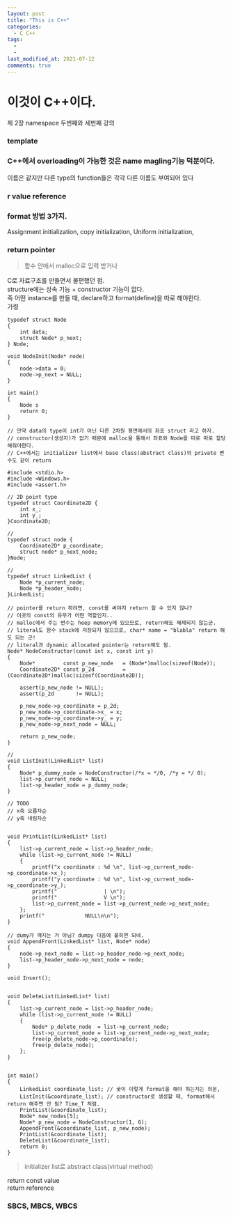 ```yaml
---
layout: post
title: "This is C++"
categories:
  - C C++
tags:
  - 
  - 
last_modified_at: 2021-07-12
comments: true
---
```

# 이것이 C++이다.
제 2장 namespace 두번째와 세번째 강의<br>

### template <br>

### C++에서 overloading이 가능한 것은 name magling기능 덕분이다.<br>
이름은 같지만 다른 type의 function들은 각각 다른 이름도 부여되어 있다<br>



### r value reference <br>

### format 방법 3가지. <br>
Assignment initialization, copy initialization, Uniform initialization, 

### return pointer <br>
> 함수 안에서 malloc으로 입력 받거나 <br>

C로 자료구조를 만들면서 불편했던 점.<br>
structure에는 상속 기능 + constructor 기능이 없다. <br>
즉 어떤 instance를 만들 때, declare하고 format(define)을 따로 해야한다. <br>
가령<br>
```
typedef struct Node
{
    int data;
    struct Node* p_next;
} Node;

void NodeInit(Node* node)
{
    node->data = 0;
    node->p_next = NULL;
}

int main()
{
    Node s
    return 0;
}
```
```
// 만약 data의 type이 int가 아닌 다른 2차원 평면에서의 좌표 struct 라고 하자. 
// constructor(생성자)가 없기 때문에 malloc을 통해서 좌표와 Node를 따로 따로 할당해줘야한다.
// C++에서는 initializer list에서 base class(abstract class)의 private 변수도 같이 return

#include <stdio.h>
#include <Windows.h>
#include <assert.h>

// 2D point type
typedef struct Coordinate2D {
    int x_;
    int y_;
}Coordinate2D;

// 
typedef struct node {
    Coordinate2D* p_coordinate;
    struct node* p_next_node;
}Node;

// 
typedef struct LinkedList {
    Node *p_current_node;
    Node *p_header_node;
}LinkedList;

// pointer를 return 하려면, const를 써야지 return 할 수 있지 않나?
// 이곳의 const의 유무가 어떤 역할인지..
// malloc에서 주는 변수는 heep memory에 있으므로, return해도 해제되지 않는군.
// literal도 함수 stack에 저장되지 않으므로, char* name = "blabla" return 해도 되는 군!
// literal과 dynamic allocated pointer는 return해도 됨.
Node* NodeConstructor(const int x, const int y)
{
    Node*         const p_new_node   = (Node*)malloc(sizeof(Node));
    Coordinate2D* const p_2d         = (Coordinate2D*)malloc(sizeof(Coordinate2D));
    
    assert(p_new_node != NULL);
    assert(p_2d       != NULL);

    p_new_node->p_coordinate = p_2d;
    p_new_node->p_coordinate->x_ = x;
    p_new_node->p_coordinate->y_ = y;
    p_new_node->p_next_node = NULL;

    return p_new_node;
}

// 
void ListInit(LinkedList* list)
{
    Node* p_dummy_node = NodeConstructor(/*x = */0, /*y = */ 0);
    list->p_current_node = NULL;
    list->p_header_node = p_dummy_node;
}

// TODO
// x축 오름차순 
// y축 내림차순


void PrintList(LinkedList* list)
{
    list->p_current_node = list->p_header_node;
    while (list->p_current_node != NULL)
    {
        printf("x coordinate : %d \n", list->p_current_node->p_coordinate->x_);
        printf("y coordinate : %d \n", list->p_current_node->p_coordinate->y_);
        printf("               | \n");
        printf("               V \n");
        list->p_current_node = list->p_current_node->p_next_node;
    };
    printf("             NULL\n\n");
}

// dumy가 깨지는 거 아님? dumpy 다음에 붙히면 되네.
void AppendFront(LinkedList* list, Node* node)
{
    node->p_next_node = list->p_header_node->p_next_node;
    list->p_header_node->p_next_node = node;
}

void Insert();


void DeleteList(LinkedList* list)
{
    list->p_current_node = list->p_header_node;
    while (list->p_current_node != NULL)
    {
        Node* p_delete_node  = list->p_current_node;
        list->p_current_node = list->p_current_node->p_next_node;
        free(p_delete_node->p_coordinate);
        free(p_delete_node);
    };
}


int main()
{
    LinkedList coordinate_list; // 궂이 이렇게 format을 해야 하는지는 의문,
    ListInit(&coordinate_list); // constructor로 생성할 때, format해서 return 해주면 안 됨? Time_T 처럼.
    PrintList(&coordinate_list);
    Node* new_nodes[5];
    Node* p_new_node = NodeConstructor(1, 6);
    AppendFront(&coordinate_list, p_new_node);
    PrintList(&coordinate_list);
    DeleteList(&coordinate_list);
    return 0;
}

```


> initializer list로 abstract class(virtual method)<br>

return const value <br>
return reference <br>

### SBCS, MBCS, WBCS

